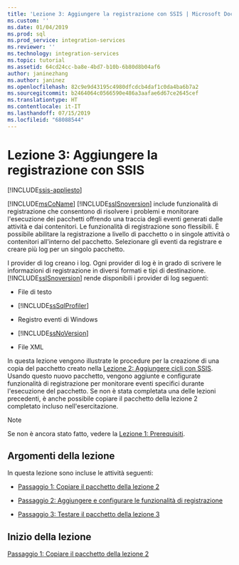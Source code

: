 ```yaml
---
title: 'Lezione 3: Aggiungere la registrazione con SSIS | Microsoft Docs'
ms.custom: ''
ms.date: 01/04/2019
ms.prod: sql
ms.prod_service: integration-services
ms.reviewer: ''
ms.technology: integration-services
ms.topic: tutorial
ms.assetid: 64cd24cc-ba8e-4bd7-b10b-6b80d8b04af6
author: janinezhang
ms.author: janinez
ms.openlocfilehash: 82c9e9d43195c4980dfcdcb4daf1c0da4ba6b7a2
ms.sourcegitcommit: b2464064c0566590e486a3aafae6d67ce2645cef
ms.translationtype: HT
ms.contentlocale: it-IT
ms.lasthandoff: 07/15/2019
ms.locfileid: "68088544"
---
```

# <a name="lesson-3-add-logging-with-ssis"></a>Lezione 3: Aggiungere la registrazione con SSIS

[!INCLUDE[ssis-appliesto](../includes/ssis-appliesto-ssvrpluslinux-asdb-asdw-xxx.md)]



[!INCLUDE[msCoName](../includes/msconame-md.md)] [!INCLUDE[ssISnoversion](../includes/ssisnoversion-md.md)] include funzionalità di registrazione che consentono di risolvere i problemi e monitorare l'esecuzione dei pacchetti offrendo una traccia degli eventi generati dalle attività e dai contenitori. Le funzionalità di registrazione sono flessibili. È possibile abilitare la registrazione a livello di pacchetto o in singole attività o contenitori all'interno del pacchetto. Selezionare gli eventi da registrare e creare più log per un singolo pacchetto.  
  
I provider di log creano i log. Ogni provider di log è in grado di scrivere le informazioni di registrazione in diversi formati e tipi di destinazione. [!INCLUDE[ssISnoversion](../includes/ssisnoversion-md.md)] rende disponibili i provider di log seguenti:  
  
-   File di testo  
  
-   [!INCLUDE[ssSqlProfiler](../includes/sssqlprofiler-md.md)]  
  
-   Registro eventi di Windows  
  
-   [!INCLUDE[ssNoVersion](../includes/ssnoversion-md.md)]  
  
-   File XML  
  
In questa lezione vengono illustrate le procedure per la creazione di una copia del pacchetto creato nella [Lezione 2: Aggiungere cicli con SSIS](../integration-services/lesson-2-adding-looping-with-ssis.md). Usando questo nuovo pacchetto, vengono aggiunte e configurate funzionalità di registrazione per monitorare eventi specifici durante l'esecuzione del pacchetto. Se non è stata completata una delle lezioni precedenti, è anche possibile copiare il pacchetto della lezione 2 completato incluso nell'esercitazione.  

> [!NOTE]
> Se non è ancora stato fatto, vedere la [Lezione 1: Prerequisiti](../integration-services/lesson-1-create-a-project-and-basic-package-with-ssis.md#prerequisites).

## <a name="lesson-tasks"></a>Argomenti della lezione  
In questa lezione sono incluse le attività seguenti:  
  
-   [Passaggio 1: Copiare il pacchetto della lezione 2](../integration-services/lesson-3-1-copying-the-lesson-2-package.md)  
  
-   [Passaggio 2: Aggiungere e configurare le funzionalità di registrazione](../integration-services/lesson-3-2-adding-and-configuring-logging.md)  
  
-   [Passaggio 3: Testare il pacchetto della lezione 3](../integration-services/lesson-3-3-testing-the-lesson-3-tutorial-package.md)  
  
## <a name="start-the-lesson"></a>Inizio della lezione  
[Passaggio 1: Copiare il pacchetto della lezione 2](../integration-services/lesson-3-1-copying-the-lesson-2-package.md)  
  
